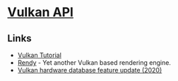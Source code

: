 # [Vulkan API](https://www.khronos.org/vulkan/)

## Links

- [Vulkan Tutorial](https://vulkan-tutorial.com/)
- [Rendy](https://github.com/amethyst/rendy) - Yet another Vulkan based rendering engine.
- [Vulkan hardware database feature update (2020)](https://www.saschawillems.de/blog/2020/01/11/vulkan-hardware-database-feature-update/)
